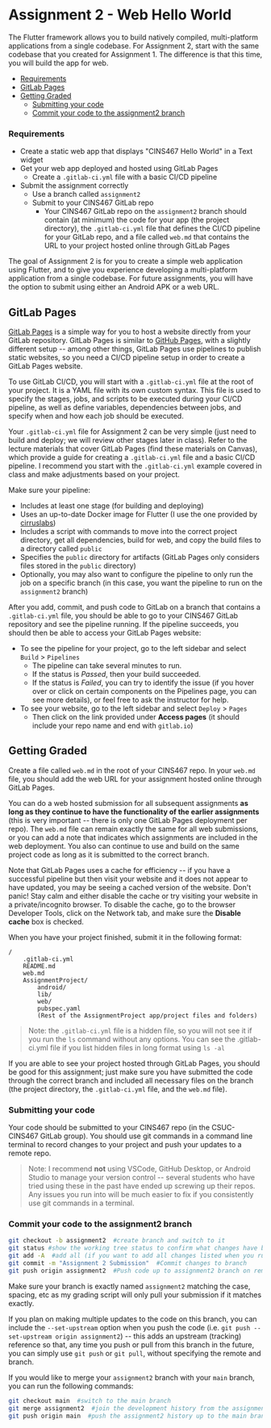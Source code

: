 # Assignment 2 - Web Hello World

The Flutter framework allows you to build natively compiled, multi-platform applications from a single codebase. For Assignment 2, start with the same codebase that you created for Assignment 1. The difference is that this time, you will build the app for web.

* [Requirements](#requirements)
* [GitLab Pages](#gitlab-pages)
* [Getting Graded](#getting-graded)
  * [Submitting your code](#submitting-your-code)
  * [Commit your code to the assignment2 branch](#commit-your-code-to-the-assignment2-branch)

### Requirements

* Create a static web app that displays "CINS467 Hello World" in a Text widget
* Get your web app deployed and hosted using GitLab Pages
  * Create a `.gitlab-ci.yml` file with a basic CI/CD pipeline
* Submit the assignment correctly
  * Use a branch called `assignment2`
  * Submit to your CINS467 GitLab repo
    * Your CINS467 GitLab repo on the `assignment2` branch should contain (at minimum) the code for your app (the project directory), the `.gitlab-ci.yml` file that defines the CI/CD pipeline for your GitLab repo, and a file called `web.md` that contains the URL to your project hosted online through GitLab Pages


The goal of Assignment 2 is for you to create a simple web application using Flutter, and to give you experience developing a multi-platform application from a single codebase. For future assignments, you will have the option to submit using either an Android APK or a web URL.

## GitLab Pages

[GitLab Pages](https://about.gitlab.com/stages-devops-lifecycle/pages/) is a simple way for you to host a website directly from your GitLab repository. GitLab Pages is similar to [GitHub Pages](https://pages.github.com/), with a slightly different setup -- among other things, GitLab Pages use pipelines to publish static websites, so you need a CI/CD pipeline setup in order to create a GitLab Pages website.

To use GitLab CI/CD, you will start with a `.gitlab-ci.yml` file at the root of your project. It is a YAML file with its own custom syntax. This file is used to specify the stages, jobs, and scripts to be executed during your CI/CD pipeline, as well as define variables, dependencies between jobs, and specify when and how each job should be executed.

Your `.gitlab-ci.yml` file for Assignment 2 can be very simple (just need to build and deploy; we will review other stages later in class). Refer to the lecture materials that cover GitLab Pages (find these materials on Canvas), which provide a guide for creating a `.gitlab-ci.yml` file and a basic CI/CD pipeline. I recommend you start with the `.gitlab-ci.yml` example covered in class and make adjustments based on your project.<br>

Make sure your pipeline:
* Includes at least one stage (for building and deploying)
* Uses an up-to-date Docker image for Flutter (I use the one provided by [cirruslabs](https://github.com/cirruslabs/docker-images-flutter/pkgs/container/flutter))
* Includes a script with commands to move into the correct project directory, get all dependencies, build for web, and copy the build files to a directory called `public`
* Specifies the `public` directory for artifacts (GitLab Pages only considers files stored in the `public` directory)
* Optionally, you may also want to configure the pipeline to only run the job on a specific branch (in this case, you want the pipeline to run on the `assignment2` branch)<br>

After you add, commit, and push code to GitLab on a branch that contains a `.gitlab-ci.yml` file, you should be able to go to your CINS467 GitLab repository and see the pipeline running. If the pipeline succeeds, you should then be able to access your GitLab Pages website:
* To see the pipeline for your project, go to the left sidebar and select `Build` > `Pipelines`
  * The pipeline can take several minutes to run.
  * If the status is *Passed*, then your build succeeded.
  * If the status is *Failed*, you can try to identify the issue (if you hover over or click on certain components on the Pipelines page, you can see more details), or feel free to ask the instructor for help.
* To see your website, go to the left sidebar and select `Deploy` > `Pages`
  * Then click on the link provided under **Access pages** (it should include your repo name and end with `gitlab.io`)


## Getting Graded

Create a file called `web.md` in the root of your CINS467 repo. In your `web.md` file, you should add the web URL for your assignment hosted online through GitLab Pages.

You can do a web hosted submission for all subsequent assignments **as long as they continue to have the functionality of the earlier assignments** (this is very important -- there is only one GitLab Pages deployment per repo). The `web.md` file can remain exactly the same for all web submissions, or you can add a note that indicates which assignments are included in the web deployment. You also can continue to use and build on the same project code as long as it is submitted to the correct branch.

Note that GitLab Pages uses a cache for efficiency -- if you have a successful pipeline but then visit your website and it does not appear to have updated, you may be seeing a cached version of the website. Don't panic! Stay calm and either disable the cache or try visiting your website in a private/incognito browser. To disable the cache, go to the browser Developer Tools, click on the Network tab, and make sure the **Disable cache** box is checked.


When you have your project finished, submit it in the following format:

```
/
    .gitlab-ci.yml
    README.md
    web.md
    AssignmentProject/
        android/
        lib/
        web/
        pubspec.yaml
        (Rest of the AssignmentProject app/project files and folders)
```

> Note: the `.gitlab-ci.yml` file is a hidden file, so you will not see it if you run the `ls` command without any options. You can see the .gitlab-ci.yml file if you list hidden files in long format using `ls -al`

If you are able to see your project hosted through GitLab Pages, you should be good for this assignment; just make sure you have submitted the code through the correct branch and included all necessary files on the branch (the project directory, the `.gitlab-ci.yml` file, and the `web.md` file).

### Submitting your code

Your code should be submitted to your CINS467 repo (in the CSUC-CINS467 GitLab group). You should use git commands in a command line terminal to record changes to your project and push your updates to a remote repo.

> Note: I recommend **not** using VSCode, GitHub Desktop, or Android Studio to manage your version control -- several students who have tried using these in the past have ended up screwing up their repos. Any issues you run into will be much easier to fix if you consistently use git commands in a terminal.

### Commit your code to the assignment2 branch

```bash
git checkout -b assignment2  #create branch and switch to it
git status #show the working tree status to confirm what changes have been made
git add -A  #add all (if you want to add all changes listed when you run 'git status')
git commit -m "Assignment 2 Submission"  #Commit changes to branch
git push origin assignment2  #Push code up to assignment2 branch on remote
```

Make sure your branch is exactly named `assignment2` matching the case, spacing, etc as my grading script will only pull your submission if it matches exactly.

If you plan on making multiple updates to the code on this branch, you can include the `--set-upstream` option when you push the code (i.e. `git push --set-upstream origin assignment2`) -- this adds an upstream (tracking) reference so that, any time you push or pull from this branch in the future, you can simply use `git push` or `git pull`, without specifying the remote and branch.

If you would like to merge your `assignment2` branch with your `main` branch, you can run the following commands:
```bash
git checkout main  #switch to the main branch
git merge assignment2  #join the development history from the assignment2 branch with the current (main) branch
git push origin main  #push the assignment2 history up to the main branch on the remote
```
